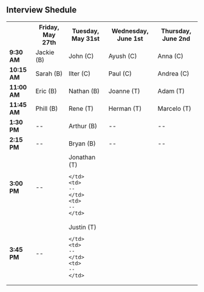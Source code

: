 ## Interview Shedule

<table>
  <tr>
    <th></th>
    <th>Friday, May 27th</th>
    <th>Tuesday, May 31st</th>
    <th>Wednesday, June 1st</th>
    <th>Thursday, June 2nd</th>
  </tr>
  <tr>
    <td><strong>9:30 AM</strong></td>
    <td>Jackie (B)</td>    
    <td>John (C)</td>    
    <td>Ayush (C)</td>
    <td>Anna (C)</td>
  </tr>
  <tr>
    <td><strong>10:15 AM</strong></td>
    <td>Sarah (B)</td>
    <td>Ilter (C)</td>  
    <td>Paul (C)</td>
    <td>Andrea (C)</td>
  </tr>
  <tr>
    <td><strong>11:00 AM</strong></td>
    <td>Eric (B)</td>
    <td>Nathan (B)</td>  
    <td>Joanne (T)</td>
    <td>Adam (T)</td>
  </tr>
  <tr>
    <td><strong>11:45 AM</strong></td>
    <td>Phill (B)</td>
    <td>Rene (T)</td>  
    <td>Herman (T)</td>
    <td>Marcelo (T)</td>
  </tr>
  <tr>
    <td><strong>1:30 PM</strong></td>
    <td>
    --
    </td>
    <td>Arthur (B)</td>  
    <td>
    --
    </td>
    <td>
    --
    </td>
  </tr>
  <tr>
    <td><strong>2:15 PM</strong></td>
    <td>
    --
    </td>
    <td>Bryan (B)</td>  
    <td>
    --
    </td>
    <td>
    --
    </td>
  </tr>
  <tr>
    <td><strong>3:00 PM</strong></td>
    <td>
    --
    </td>
    <td>Jonathan (T) 
    
    </td>  
    <td>
    --
    </td>
    <td>
    --
    </td>
  </tr>
  <tr>
    <td><strong>3:45 PM</strong></td>
    <td>
    --
    </td>
    <td>Justin (T) 
    
    </td>  
    <td>
    --
    </td>
    <td>
    --
    </td>
  </tr>
</table>

